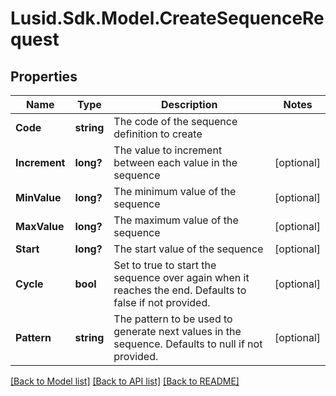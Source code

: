 # Lusid.Sdk.Model.CreateSequenceRequest

## Properties

Name | Type | Description | Notes
------------ | ------------- | ------------- | -------------
**Code** | **string** | The code of the sequence definition to create | 
**Increment** | **long?** | The value to increment between each value in the sequence | [optional] 
**MinValue** | **long?** | The minimum value of the sequence | [optional] 
**MaxValue** | **long?** | The maximum value of the sequence | [optional] 
**Start** | **long?** | The start value of the sequence | [optional] 
**Cycle** | **bool** | Set to true to start the sequence over again when it reaches the end. Defaults to false if not provided. | [optional] 
**Pattern** | **string** | The pattern to be used to generate next values in the sequence. Defaults to null if not provided. | [optional] 

[[Back to Model list]](../README.md#documentation-for-models) [[Back to API list]](../README.md#documentation-for-api-endpoints) [[Back to README]](../README.md)

